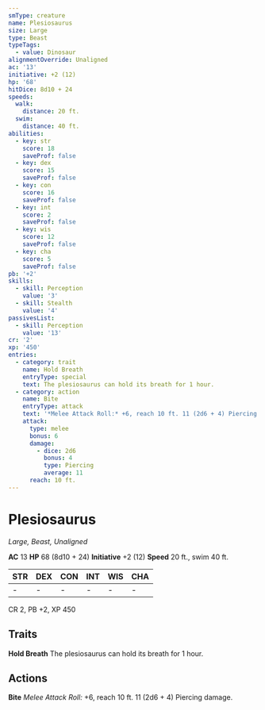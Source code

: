```yaml
---
smType: creature
name: Plesiosaurus
size: Large
type: Beast
typeTags:
  - value: Dinosaur
alignmentOverride: Unaligned
ac: '13'
initiative: +2 (12)
hp: '68'
hitDice: 8d10 + 24
speeds:
  walk:
    distance: 20 ft.
  swim:
    distance: 40 ft.
abilities:
  - key: str
    score: 18
    saveProf: false
  - key: dex
    score: 15
    saveProf: false
  - key: con
    score: 16
    saveProf: false
  - key: int
    score: 2
    saveProf: false
  - key: wis
    score: 12
    saveProf: false
  - key: cha
    score: 5
    saveProf: false
pb: '+2'
skills:
  - skill: Perception
    value: '3'
  - skill: Stealth
    value: '4'
passivesList:
  - skill: Perception
    value: '13'
cr: '2'
xp: '450'
entries:
  - category: trait
    name: Hold Breath
    entryType: special
    text: The plesiosaurus can hold its breath for 1 hour.
  - category: action
    name: Bite
    entryType: attack
    text: '*Melee Attack Roll:* +6, reach 10 ft. 11 (2d6 + 4) Piercing damage.'
    attack:
      type: melee
      bonus: 6
      damage:
        - dice: 2d6
          bonus: 4
          type: Piercing
          average: 11
      reach: 10 ft.
---
```


# Plesiosaurus
*Large, Beast, Unaligned*

**AC** 13
**HP** 68 (8d10 + 24)
**Initiative** +2 (12)
**Speed** 20 ft., swim 40 ft.

| STR | DEX | CON | INT | WIS | CHA |
| --- | --- | --- | --- | --- | --- |
| - | - | - | - | - | - |

CR 2, PB +2, XP 450

## Traits

**Hold Breath**
The plesiosaurus can hold its breath for 1 hour.

## Actions

**Bite**
*Melee Attack Roll:* +6, reach 10 ft. 11 (2d6 + 4) Piercing damage.
